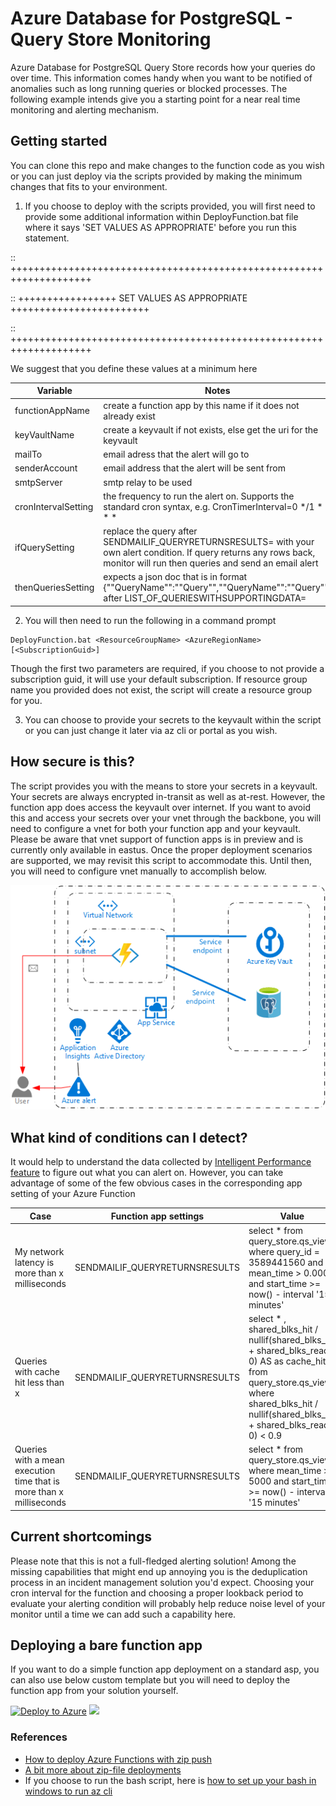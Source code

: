 # Azure Database for PostgreSQL - Query Store Monitoring
Azure Database for PostgreSQL Query Store records how your queries do over time. This information comes handy when you want to be notified of anomalies 
such as long running queries or blocked processes. The following example intends give you a starting point for a near real time monitoring and alerting
mechanism.
## Getting started
You can clone this repo and make changes to the function code as you wish or you can just deploy via the scripts provided by making the minimum changes that fits to
your environment. 

1. If you choose to deploy with the scripts provided, you will first need to provide some additional information within DeployFunction.bat file 
where it says 'SET VALUES AS APPROPRIATE' before you run this statement. 

:: ++++++++++++++++++++++++++++++++++++++++++++++++++++++++++++++++++++

:: +++++++++++++++++ SET VALUES AS APPROPRIATE ++++++++++++++++++++++++

:: ++++++++++++++++++++++++++++++++++++++++++++++++++++++++++++++++++++

We suggest that you define these values at a minimum here

|Variable|Notes|
|---|---|
|functionAppName|create a function app by this name if it does not already exist|
|keyVaultName|create a keyvault if not exists, else get the uri for the keyvault|
|mailTo|email adress that the alert will go to|
|senderAccount|email address that the alert will be sent from|
|smtpServer|smtp relay to be used|
|cronIntervalSetting|the frequency to run the alert on. Supports the standard cron syntax, e.g. CronTimerInterval=0 */1 * * * *
|ifQuerySetting|replace the query after SENDMAILIF_QUERYRETURNSRESULTS= with your own alert condition. If query returns any rows back, monitor will run then queries and send an email alert|
|thenQueriesSetting|expects a json doc that is in format {""QueryName"":""Query"",""QueryName"":""Query""} after LIST_OF_QUERIESWITHSUPPORTINGDATA=|


2. You will then need to run the following in a command prompt

```
DeployFunction.bat <ResourceGroupName> <AzureRegionName> [<SubscriptionGuid>]
```
Though the first two parameters are required, if you choose to not provide a subscription guid, it will use your default subscription. If resource group name you
provided does not exist, the script will create a resource group for you.

3. You can choose to provide your secrets to the keyvault within the script or you can just change it later via az cli or portal as you wish.

## How secure is this?
The script provides you with the means to store your secrets in a keyvault. Your secrets are always encrypted in-transit as well as at-rest. However, the function app 
does access the keyvault over internet. If you want to avoid this and access your secrets over your vnet through the backbone, you will need to configure a vnet for 
both your function app and your keyvault. Please be aware that vnet support of function apps is in preview and is currently only available in eastus. Once the proper
deployment scenarios are supported, we may revisit this script to accommodate this. Until then, you will need to configure vnet manually to accomplish below.

![Query Store Monitoring](https://github.com/chisqrd/qs-monitoring/blob/master/qsmonitoring.png)

## What kind of conditions can I detect?
It would help to understand the data collected by [Intelligent Performance feature](https://docs.microsoft.com/en-us/azure/postgresql/concepts-query-store) to figure out what you can alert on. However, you can take advantage of some of the few obvious cases in the
corresponding app setting of your Azure Function

|Case|Function app settings|Value|
|---|---|---|
|My network latency is more than x milliseconds|SENDMAILIF_QUERYRETURNSRESULTS|select * from query_store.qs_view where query_id = 3589441560 and mean_time > 0.0001 and start_time >= now() - interval '15 minutes'|
|Queries with cache hit less than x|SENDMAILIF_QUERYRETURNSRESULTS|select * , shared_blks_hit / nullif(shared_blks_hit + shared_blks_read, 0) AS as cache_hit from query_store.qs_view where shared_blks_hit / nullif(shared_blks_hit + shared_blks_read, 0) < 0.9|
|Queries with a mean execution time that is more than x milliseconds|SENDMAILIF_QUERYRETURNSRESULTS|select * from query_store.qs_view where mean_time > 5000 and start_time >= now() - interval '15 minutes'|


## Current shortcomings
Please note that this is not a full-fledged alerting solution! Among the missing capabilities that might end up annoying you is the deduplication process in an incident management solution you'd expect.
Choosing your cron interval for the function and choosing a proper lookback period to evaluate your alerting condition will probably help reduce noise level of your monitor until a time we can add such
a capability here.

## Deploying a bare function app
If you want to do a simple function app deployment on a standard asp, you can also use below custom template but you will need to deploy the function app from your
solution yourself.

[![Deploy to Azure](http://azuredeploy.net/deploybutton.png)](https://portal.azure.com/#create/Microsoft.Template/uri/https%3A%2F%2Fraw.githubusercontent.com%2Fchisqrd%2Fqs-monitoring%2Fmaster%2Farm%2Fazuredeploy.json) 
<a href="http://armviz.io/#/?load=https%3A%2F%2Fraw.githubusercontent.com%2Fchisqrd%2Fqs-monitoring%2Fmaster%2Farm%2Fazuredeploy.json" target="_blank">
    <img src="http://armviz.io/visualizebutton.png"/>
</a>

### References
* [How to deploy Azure Functions with zip push](http://www.frankysnotes.com/2018/06/how-to-deploy-your-azure-functions.html)
* [A bit more about zip-file deployments](https://medium.com/@fboucheros/how-to-deploy-your-azure-functions-faster-and-easily-with-zip-push-23e15d79599a)
* If you choose to run the bash script, here is [how to set up your bash in windows to run az cli](https://medium.com/azure-developers/the-ultimate-guide-to-setting-up-the-azure-cli-on-windows-adeda6c6b7e1)